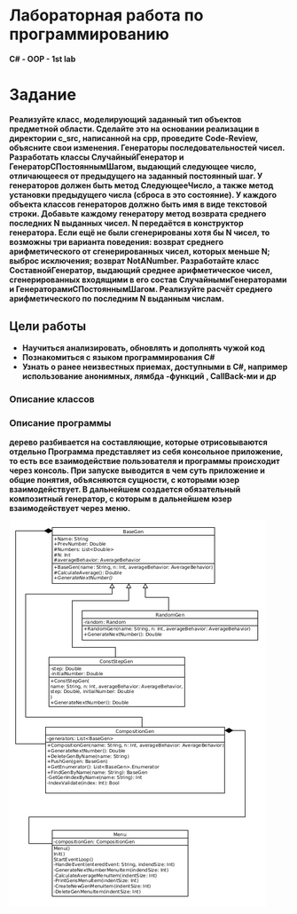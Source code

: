 # Лабораторная работа по программированию
<strong>C# - OOP - 1st lab<strong>

# Задание
Реализуйте класс, моделирующий заданный тип объектов предметной области. Сделайте это на основании реализации в директории c_src, написанной на cpp, проведите Code-Review, объясните свои изменения. 
Генераторы последовательностей чисел. Разработать классы СлучайныйГенератор и ГенераторСПостояннымШагом, выдающий следующее число, отличающееся от предыдущего на заданный постоянный шаг. У генераторов должен быть метод СледующееЧисло, а также метод установки предыдущего числа (сброса в это состояние). У каждого объекта классов генераторов должно быть имя в виде текстовой строки. Добавьте каждому генератору метод возврата среднего последних N выданных чисел. N передаётся в конструктор генератора. Если ещё не были сгенерированы хотя бы N чисел, то возможны три варианта поведения: возврат среднего арифметического от сгенерированных чисел, которых меньше N; выброс исключения; возврат NotANumber.
Разработайте класс СоставнойГенератор, выдающий среднее арифметическое чисел, сгенерированных входящими в его состав СлучайнымиГенераторами и ГенераторамиСПостояннымШагом. Реализуйте расчёт среднего арифметического по последним N выданным числам.

## Цели работы

* Научиться анализировать, обновлять и дополнять чужой код
* Познакомиться с языком программирования C#
* Узнать о ранее неизвестных приемах, доступными в C#, например использование анонимных, лямбда -функций , CallBack-ми и др

### Описание классов


### Описание программы
дерево разбивается на составляющие, которые отрисовываются отдельно
Программа представляет из себя консольное приложение, то есть все взаимодействие пользователя и программы происходит через консоль. При запуске выводится в чем суть приложение и общие понятия, объясняются сущности, с которыми юзер взаимодействует. В дальнейшем создается обязательный композитный генератор, с которым в дальнейшем юзер взаимодействует через меню. 	

![LAB1](UML-diagrams/Program.jpg)